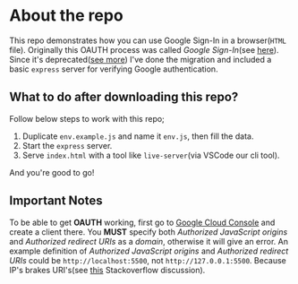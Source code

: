 # About the repo

This repo demonstrates how you can use Google Sign-In in a browser(`HTML` file). Originally this OAUTH process was called _Google Sign-In_(see [here](https://developers.google.com/identity/sign-in/web/sign-in)). Since it's deprecated([see more](https://developers.google.com/identity/sign-in/web/quick-migration-guide)) I've done the migration and included a basic `express` server for verifying Google authentication.

## What to do after downloading this repo?

Follow below steps to work with this repo;

1. Duplicate `env.example.js` and name it `env.js`, then fill the data.
2. Start the `express` server.
3. Serve `index.html` with a tool like `live-server`(via VSCode our cli tool).

And you're good to go!

## Important Notes

To be able to get **OAUTH** working, first go to [Google Cloud Console](https://console.cloud.google.com/auth/clients) and create a client there. You **MUST** specify both _Authorized JavaScript origins_ and _Authorized redirect URIs_ as a _domain_, otherwise it will give an error. An example definition of _Authorized JavaScript origins_ and _Authorized redirect URIs_ could be `http://localhost:5500`, not `http://127.0.0.1:5500`. Because IP's brakes URI's(see [this](https://stackoverflow.com/a/36162748/15891031) Stackoverflow discussion).
